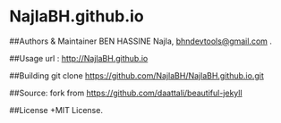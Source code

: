 # NajlaBH.github.io
##Authors & Maintainer
BEN HASSINE Najla, bhndevtools@gmail.com .


##Usage
url : http://NajlaBH.github.io


##Building
git clone https://github.com/NajlaBH/NajlaBH.github.io.git


##Source: fork from 
https://github.com/daattali/beautiful-jekyll

##License
+MIT License.
